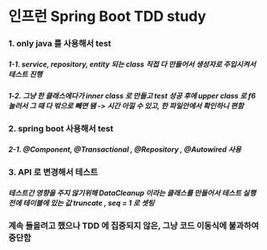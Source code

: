 # 인프런 Spring Boot TDD study

### 1. only java 를 사용해서 test
##### 1-1.  service, repository, entity 되는 class 직접 다 만들어서 생성자로 주입시켜서 테스트 진행
##### 1-2. 그냥 한 클래스에다가 inner class 로 만들고 test 성공 후에 upper class 로 f6 눌러서 그 때 다 밖으로 빼면 됌 -> 시간 아낄 수 있고, 한 파일안에서 확인하니 편함 

### 2. spring boot 사용해서 test
#####   2-1. @Component, @Transactional , @Repository , @Autowired 사용 

### 3. API 로 변경해서 테스트
#####  테스트간 영향을 주지 않기위해 DataCleanup 이라는 클래스를 만들어서 테스트 실행전에 테이블에 있는 값 truncate , seq = 1 로 셋팅

### 계속 들을려고 했으나 TDD 에 집중되지 않은, 그냥 코드 이동식에 불과하여 중단함